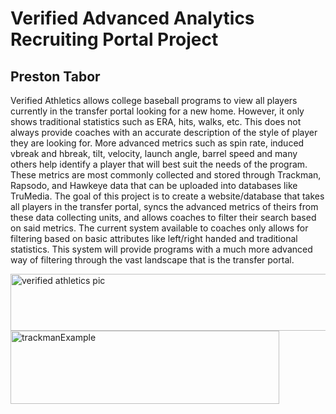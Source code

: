 # Verified Advanced Analytics Recruiting Portal Project
## Preston Tabor

Verified Athletics allows college baseball programs to view all players currently in the transfer portal looking for a new home. However, it only shows traditional statistics such as ERA, hits, walks, etc. This does not always provide coaches with an accurate description of the style of player they are looking for. More advanced metrics such as spin rate, induced vbreak and hbreak, tilt, velocity, launch angle, barrel speed and many others help identify a player that will best suit the needs of the program. These metrics are most commonly collected and stored through Trackman, Rapsodo, and Hawkeye data that can be uploaded into databases like TruMedia. The goal of this project is to create a website/database that takes all players in the transfer portal, syncs the advanced metrics of theirs from these data collecting units, and allows coaches to filter their search based on said metrics. The current system available to coaches only allows for filtering based on basic attributes like left/right handed and traditional statistics. This system will provide programs with a much more advanced way of filtering through the vast landscape that is the transfer portal.

<img width="554" height="91" alt="verified athletics pic" src="https://github.com/user-attachments/assets/2aab2cc5-3b2a-4471-9799-45e7bc23b843" />
<img width="430" height="117" alt="trackmanExample" src="https://github.com/user-attachments/assets/c615dcc5-0cc4-4339-9edf-a3b05aee8952" />
